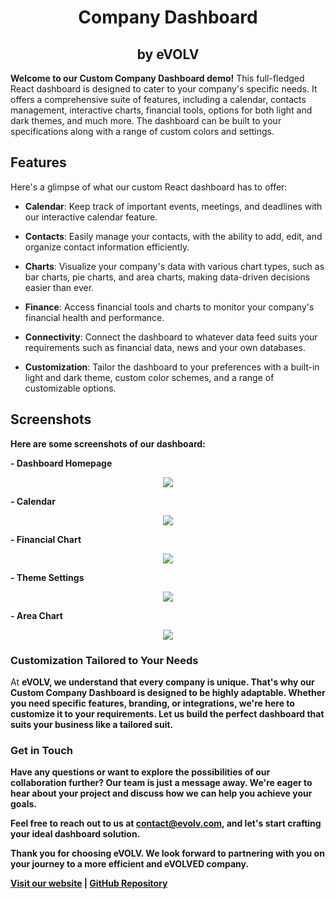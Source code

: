 <p align="center">
<h1 align="center"><b>Company Dashboard</b></h1>
   <h2 align="center">by eVOLV</h2>
</p>

<b>Welcome to our Custom Company Dashboard demo!</b> This full-fledged React dashboard is designed to cater to your company's specific needs. It offers a comprehensive suite of features, including a calendar, contacts management, interactive charts, financial tools, options for both light and dark themes, and much more. The dashboard can be built to your specifications along with a range of custom colors and settings.

## Features

Here's a glimpse of what our custom React dashboard has to offer:

- **Calendar**: Keep track of important events, meetings, and deadlines with our interactive calendar feature.

- **Contacts**: Easily manage your contacts, with the ability to add, edit, and organize contact information efficiently.

- **Charts**: Visualize your company's data with various chart types, such as bar charts, pie charts, and area charts, making data-driven decisions easier than ever.

- **Finance**: Access financial tools and charts to monitor your company's financial health and performance.

- **Connectivity**: Connect the dashboard to whatever data feed suits your requirements such as financial data, news and your own databases.

- **Customization**: Tailor the dashboard to your preferences with a built-in light and dark theme, custom color schemes, and a range of customizable options.

## Screenshots

<b>Here are some screenshots of our dashboard:</b>

<b>- Dashboard Homepage</b>
<p align="center">
<img src="https://github.com/fintechwizard/dashboard/assets/107593481/a6f6748f-4d06-401a-ae03-56f165d91996">
</p>

<b>- Calendar</b>
<p align="center">
<img src="https://github.com/fintechwizard/dashboard/assets/107593481/1490bfbb-f1da-4a8b-8113-beae17f2ee37">
</p>

<b>- Financial Chart</b>
<p align="center">
<img src="https://github.com/fintechwizard/dashboard/assets/107593481/f5675cca-6d14-45e1-b206-25c8c7687bfd">
</p>

<b>- Theme Settings</b>
<p align="center">
<img src="https://github.com/fintechwizard/dashboard/assets/107593481/153519c9-167c-41ff-be62-057f3cc6d375">
</p>

<b>- Area Chart</b>
<p align="center">
<img src="https://github.com/fintechwizard/dashboard/assets/107593481/866c77a6-1efc-4f92-a9d8-388ad2418e9e">
</p>

<h3>Customization Tailored to Your Needs</h3>

At <b>eVOLV<b/>, we understand that every company is unique. That's why our Custom Company Dashboard is designed to be highly adaptable. Whether you need specific features, branding, or integrations, we're here to customize it to your requirements. Let us build the perfect dashboard that suits your business like a tailored suit.
   
<h3>Get in Touch</h3>

Have any questions or want to explore the possibilities of our collaboration further? Our team is just a message away. We're eager to hear about your project and discuss how we can help you achieve your goals.

Feel free to reach out to us at [contact@evolv.com](mailto:contact@evolv.com), and let's start crafting your ideal dashboard solution.

Thank you for choosing eVOLV. We look forward to partnering with you on your journey to a more efficient and eVOLVED company.

[Visit our website](https://www.evolv.com) | [GitHub Repository](https://github.com/fintechwizard/dashboard)
